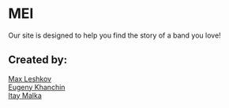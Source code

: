 # MEI
Our site is designed to help you find the story of a band you love!

## Created by:
[Max Leshkov](https://github.com/CkzKaktooZ/)  
[Eugeny Khanchin](https://github.com/eKhanchin)  
[Itay Malka]()
